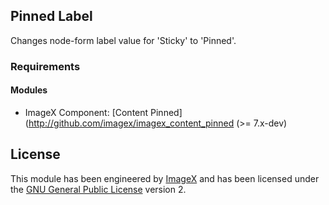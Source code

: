 ## Pinned Label
Changes node-form label value for 'Sticky' to 'Pinned'.

### Requirements

#### Modules

* ImageX Component: [Content Pinned](http://github.com/imagex/imagex_content_pinned (>= 7.x-dev) 

## License

This module has been engineered by [ImageX](http://www.imagexmedia.com) and has been licensed under the [GNU General Public License](http://www.gnu.org/licenses/gpl-2.0.html) version 2.